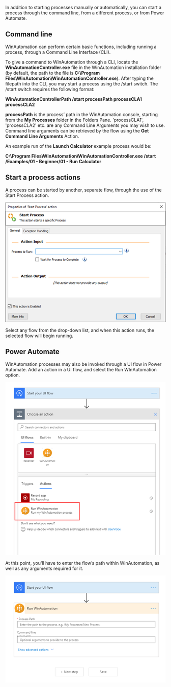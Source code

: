 In addition to starting processes manually or automatically, you can start a process through the command line, from a different process, or from Power Automate. 

## Command line

WinAutomation can perform certain basic functions, including running a process, through a Command Line Interface (CLI).

To give a command to WinAutomation through a CLI, locate the **WinAutomationController.exe** file in the WinAutomation installation folder (by default, the path to the file is **C:\Program Files\WinAutomation\WinAutomationController.exe**). After typing the filepath into the CLI, you may start a process using the /start switch. The /start switch requires the following format:

**WinAutomationControllerPath /start processPath processCLA1 processCLA2**

**processPath** is the process’ path in the WinAutomation console, starting from the **My Processes** folder in the Folders Pane. 'processCLA1', 'processCLA2' etc. are any Command Line Arguments you may wish to use. Command line arguments can be retrieved by the flow using the **Get Command Line Arguments** Action.

An example run of the **Launch Calculator** example process would be:

**C:\Program Files\WinAutomation\WinAutomationController.exe /start /Examples/01 - Beginner/01 - Run Calculator**

## Start a process actions

A process can be started by another, separate flow, through the use of the Start Process action.

![start process action properties](..\media\start-process-action-properties.png)

Select any flow from the drop-down list, and when this action runs, the selected flow will begin running.

## Power Automate

WinAutomation processes may also be invoked through a UI flow in Power Automate. Add an action in a UI flow, and select the Run WInAutomation option.
 
![run winautomation ui flows action](..\media\run-winautomation-ui-flows-action.png)

At this point, you'll have to enter the flow’s path within WinAutomation, as well as any arguments required for it. 

![run winautomation ui flows properties](..\media\run-winautomation-ui-flows-properties.png)

 